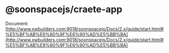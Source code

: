 # @soonspacejs/craete-app

Document: [http://www.xwbuilders.com:9018/soonspacejs/Docs/2.x/guide/start.html#%E5%BF%AB%E9%80%9F%E6%90%AD%E5%BB%BA](http://www.xwbuilders.com:9018/soonspacejs/Docs/2.x/guide/start.html#%E5%BF%AB%E9%80%9F%E6%90%AD%E5%BB%BA)
